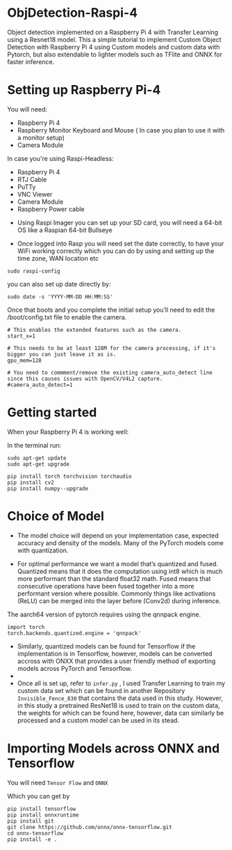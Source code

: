 # ObjDetection-Raspi-4

Object detection implemented on a Raspberry Pi 4 with Transfer Learning using a Resnet18 model.
This a simple tutorial to implement Custom Object Detection with Raspberry Pi 4 using Custom models and custom data with Pytorch, but also extendable to lighter models such as TFlite and ONNX for faster inference.

# Setting up Raspberry Pi-4

You will need:

- Raspberry Pi 4
- Raspberry Monitor Keyboard and Mouse ( In case you plan to use it with a monitor setup)
- Camera Module

In case you're using Raspi-Headless:
- Raspberry Pi 4
- RTJ Cable 
- PuTTy
- VNC Viewer
- Camera Module
- Raspberry Power cable 

* Using Raspi Imager you can set up your SD card, you will need a 64-bit OS like a Raspian 64-bit Bullseye

* Once logged into Rasp you will need set the date correctly, to have your WiFi working correctly which you can do by using and setting up the time zone, WAN location etc
```
sudo raspi-config
```
you can also set up date directly by:

```
sudo date -s 'YYYY-MM-DD HH:MM:SS'
```

Once that boots and you complete the initial setup you’ll need to edit the /boot/config.txt file to enable the camera.

```
# This enables the extended features such as the camera.
start_x=1

# This needs to be at least 128M for the camera processing, if it's bigger you can just leave it as is.
gpu_mem=128

# You need to commment/remove the existing camera_auto_detect line since this causes issues with OpenCV/V4L2 capture.
#camera_auto_detect=1
```

# Getting started

When your Raspberry Pi 4 is working well:

In the terminal run:

```
sudo apt-get update
sudo apt-get upgrade

pip install torch torchvision torchaudio
pip install cv2 
pip install numpy--upgrade

```

# Choice of Model

* The model choice will depend on your implementation case, expected accuracy and density of the models. Many of the PyTorch models come with quantization.

* For optimal performance we want a model that’s quantized and fused. Quantized means that it does the computation using int8 which is much more performant than the standard float32 math. Fused means that consecutive operations have been fused together into a more performant version where possible. Commonly things like activations (ReLU) can be merged into the layer before (Conv2d) during inference.

The aarch64 version of pytorch requires using the qnnpack engine.
```
import torch
torch.backends.quantized.engine = 'qnnpack'
```

* Similarly, quantized models can be found for Tensorflow if the implementation is in Tensorflow, however, models can be converted accross with ONXX that provides a user friendly method of exporting models across PyTorch and Tensorflow. 
* 
* Once all is set up, refer to ```infer.py``` , I used Transfer Learning to train my custom data set which can be found in another Repository ```Invisible_Fence_830``` that contains the data used in this study. However, in this study a pretrained ResNet18 is used to train on the custom data, the weights for which can be found here, however, data can similarly be processed and a custom model can be used in its stead. 

# Importing Models across ONNX and Tensorflow

You will need ```Tensor Flow``` and ```ONNX```

Which you can get by 
```
pip install tensorflow
pip install onnxruntime
pip install git
git clone https://github.com/onnx/onnx-tensorflow.git
cd onnx-tensorflow
pip install -e .

```

